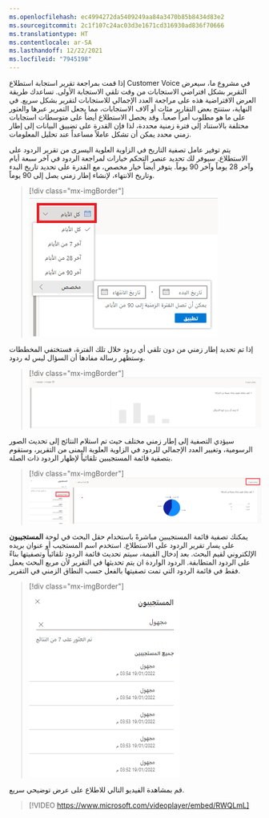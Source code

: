 ```yaml
---
ms.openlocfilehash: ec4994272da5409249aa84a3470b85b8434d83e2
ms.sourcegitcommit: 2c1f107c24ac03d3e1671cd316930ad836f70666
ms.translationtype: HT
ms.contentlocale: ar-SA
ms.lasthandoff: 12/22/2021
ms.locfileid: "7945198"
---
```

إذا قمت بمراجعة تقرير استجابة استطلاع Customer Voice في مشروع ما، سيعرض التقرير بشكل افتراضي الاستجابات من وقت تلقي الاستجابة الأولى. تساعدك طريقة العرض الافتراضية هذه على مراجعة العدد الإجمالي للاستجابات لتقرير بشكل سريع. في النهاية، ستنتج بعض التقارير مئات أو آلاف الاستجابات، مما يجعل التمرير عبرها والعثور على ما هو مطلوب أمراً صعباً. وقد يحصل الاستطلاع أيضاً على متوسطات استجابات مختلفة بالاستناد إلى فترة زمنية محددة، لذا فإن القدرة على تضييق البيانات إلى إطار زمني محدد يمكن أن تشكل عاملاً مساعداً عند تحليل المعلومات.

يتم توفير عامل تصفية التاريخ في الزاوية العلوية اليسرى من تقرير الردود على الاستطلاع. سيوفر لك تحديد عنصر التحكم خيارات لمراجعة الردود في آخر سبعة أيام وآخر 28 يوماً وآخر 90 يوماً.
يتوفر أيضاً خيار مخصص، مع القدرة على تحديد تاريخ البدء وتاريخ الانتهاء، لإنشاء إطار زمني يصل إلى 90 يوماً.

> [!div class="mx-imgBorder"]
> [![لقطة شاشة لعنصر تحكم التاريخ في تقرير الردود على استطلاع في Customer Voice. يتم تمييز خيار "كل الأيام".](../media/date-filter.png)](../media/date-filter.png#lightbox)

إذا تم تحديد إطار زمني من دون تلقي أي ردود خلال تلك الفترة، فستختفي المخططات وستظهر رسالة مفادها أن السؤال ليس له ردود.

> [!div class="mx-imgBorder"]
> [![لقطة شاشة لتقرير رد على استطلاع في Customer Voice والتي تظهر عدم وجود ردود على الاستطلاع وأن جميع المخططات فارغة.](../media/hidden-charts.png)](../media/hidden-charts.png#lightbox)

سيؤدي التصفية إلى إطار زمني مختلف حيث تم استلام النتائج إلى تحديث الصور الرسومية، وتغيير العدد الإجمالي للردود في الزاوية العلوية اليمنى من التقرير، وستقوم بتصفية قائمة المستجيبين تلقائياً لإظهار الردود ذات الصلة.

> [!div class="mx-imgBorder"]
> [![لقطة شاشة لتقرير رد على استطلاع في Customer Voice والذي تمت تصفيته حسب نطاق التاريخ.](../media/time-frame-visible-charts.png)](../media/time-frame-visible-charts.png#lightbox)

يمكنك تصفية قائمة المستجيبين مباشرةً باستخدام حقل البحث في لوحة **المستجيبون** على يسار تقرير الردود على الاستطلاع. استخدم اسم المستجيب أو عنوان بريده الإلكتروني لقيم البحث. بعد إدخال القيمة، سيتم تحديث قائمة الردود تلقائياً وتصفيتها بناءً على الردود المتطابقة. الردود الواردة ان يتم تحديثها في التقرير لأن مربع البحث يعمل فقط في قائمة الردود التي تمت تصفيتها بالفعل حسب النطاق الزمني في التقرير.

> [!div class="mx-imgBorder"]
> [![لقطة شاشة لقائمة الردود على الاستطلاع التي تمت تصفيتها باستخدام حقل البحث وإدخال اسم جهة اتصال.](../media/respondents-jane-doe.png)](../media/respondents-jane-doe.png#lightbox)

قم بمشاهدة الفيديو التالي للاطلاع على عرض توضيحي سريع.

> [!VIDEO https://www.microsoft.com/videoplayer/embed/RWQLmL]
